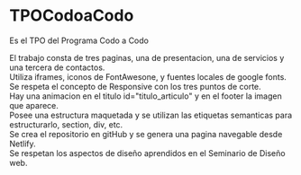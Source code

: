 # TPOCodoaCodo
Es el TPO del Programa Codo a Codo

El trabajo consta de tres paginas, una de presentacion, una de servicios y una tercera de contactos.<br>
Utiliza iframes, iconos de FontAwesone, y fuentes locales de google fonts.<br>
Se respeta el concepto de Responsive con los tres puntos de corte.<br>
Hay una animacion en el titulo id="titulo_articulo" y en el footer la imagen que aparece.<br>
Posee una estructura maquetada y se utilizan las etiquetas semanticas para estructurarlo, section, div, etc.<br>
Se crea el repositorio en gitHub y se genera una pagina navegable desde Netlify.<br>
Se respetan los aspectos de diseño aprendidos en el Seminario de Diseño web.<br>

